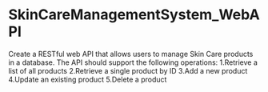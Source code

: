 # SkinCareManagementSystem_WebAPI

Create a RESTful web API that allows users to manage Skin Care products in a database. The API should support the following operations: 
    1.Retrieve a list of all products 
    2.Retrieve a single product by ID 
    3.Add a new product 
    4.Update an existing product 
    5.Delete a product 
